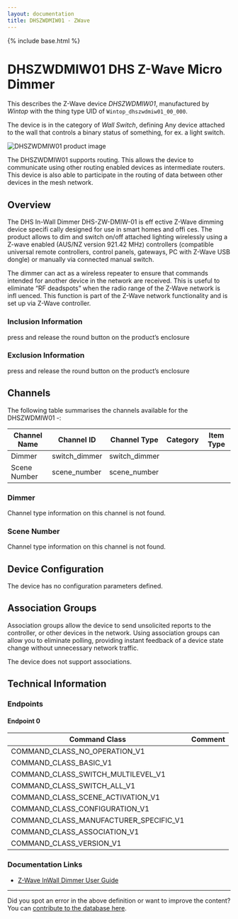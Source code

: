 ```yaml
---
layout: documentation
title: DHSZWDMIW01 - ZWave
---
```


{% include base.html %}

# DHSZWDMIW01 DHS Z-Wave Micro Dimmer
This describes the Z-Wave device *DHSZWDMIW01*, manufactured by *Wintop* with the thing type UID of ```Wintop_dhszwdmiw01_00_000```.

The device is in the category of *Wall Switch*, defining Any device attached to the wall that controls a binary status of something, for ex. a light switch.

![DHSZWDMIW01 product image](https://opensmarthouse.org/assets/zwave/attachments/398/DHS-ZW-DMIW-01.png)


The DHSZWDMIW01 supports routing. This allows the device to communicate using other routing enabled devices as intermediate routers.  This device is also able to participate in the routing of data between other devices in the mesh network.

## Overview

The DHS In-Wall Dimmer DHS-ZW-DMIW-01 is eff ective Z-Wave dimming device specifi cally designed for use in smart homes and offi ces. The product allows to dim and switch on/off attached lighting wirelessly using a Z-wave enabled (AUS/NZ version 921.42 MHz) controllers (compatible universal remote controllers, control panels, gateways, PC with Z-Wave USB dongle) or manually via connected manual switch.

The dimmer can act as a wireless repeater to ensure that commands intended for another device in the network are received. This is useful to eliminate “RF deadspots” when the radio range of the Z-Wave network is infl uenced. This function is part of the Z-Wave network functionality and is set up via Z-Wave controller.

### Inclusion Information

press and release the round button on the product’s enclosure

### Exclusion Information

press and release the round button on the product’s enclosure

## Channels

The following table summarises the channels available for the DHSZWDMIW01 -:

| Channel Name | Channel ID | Channel Type | Category | Item Type |
|--------------|------------|--------------|----------|-----------|
| Dimmer | switch_dimmer | switch_dimmer |  |  | 
| Scene Number | scene_number | scene_number |  |  | 

### Dimmer
Channel type information on this channel is not found.

### Scene Number
Channel type information on this channel is not found.



## Device Configuration

The device has no configuration parameters defined.

## Association Groups

Association groups allow the device to send unsolicited reports to the controller, or other devices in the network. Using association groups can allow you to eliminate polling, providing instant feedback of a device state change without unnecessary network traffic.

The device does not support associations.
## Technical Information

### Endpoints

#### Endpoint 0

| Command Class | Comment |
|---------------|---------|
| COMMAND_CLASS_NO_OPERATION_V1| |
| COMMAND_CLASS_BASIC_V1| |
| COMMAND_CLASS_SWITCH_MULTILEVEL_V1| |
| COMMAND_CLASS_SWITCH_ALL_V1| |
| COMMAND_CLASS_SCENE_ACTIVATION_V1| |
| COMMAND_CLASS_CONFIGURATION_V1| |
| COMMAND_CLASS_MANUFACTURER_SPECIFIC_V1| |
| COMMAND_CLASS_ASSOCIATION_V1| |
| COMMAND_CLASS_VERSION_V1| |

### Documentation Links

* [Z-Wave InWall Dimmer User Guide](https://www.opensmarthouse.org/zwavedatabase/398/Z-Wave-InWall-Dimmer-User-Manual.pdf)

---

Did you spot an error in the above definition or want to improve the content?
You can [contribute to the database here](https://www.opensmarthouse.org/zwavedatabase/398).
